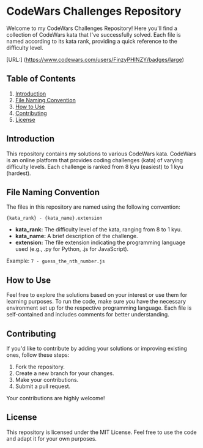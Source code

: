 # CodeWars Challenges Repository

Welcome to my CodeWars Challenges Repository! Here you'll find a collection of CodeWars kata that I've successfully solved. Each file is named according to its kata rank, providing a quick reference to the difficulty level.

[URL:] (https://www.codewars.com/users/FinzyPHINZY/badges/large)

## Table of Contents

1. [Introduction](#introduction)
2. [File Naming Convention](#file-naming-convention)
3. [How to Use](#how-to-use)
4. [Contributing](#contributing)
5. [License](#license)

## Introduction

This repository contains my solutions to various CodeWars kata. CodeWars is an online platform that provides coding challenges (kata) of varying difficulty levels. Each challenge is ranked from 8 kyu (easiest) to 1 kyu (hardest).

## File Naming Convention

The files in this repository are named using the following convention:

```
{kata_rank} - {kata_name}.extension
```

- **kata_rank:** The difficulty level of the kata, ranging from 8 to 1 kyu.
- **kata_name:** A brief description of the challenge.
- **extension:** The file extension indicating the programming language used (e.g., .py for Python, .js for JavaScript).

Example: `7 - guess_the_nth_number.js`

## How to Use

Feel free to explore the solutions based on your interest or use them for learning purposes. To run the code, make sure you have the necessary environment set up for the respective programming language. Each file is self-contained and includes comments for better understanding.

## Contributing

If you'd like to contribute by adding your solutions or improving existing ones, follow these steps:

1. Fork the repository.
2. Create a new branch for your changes.
3. Make your contributions.
4. Submit a pull request.

Your contributions are highly welcome!

## License

This repository is licensed under the MIT License. Feel free to use the code and adapt it for your own purposes.
